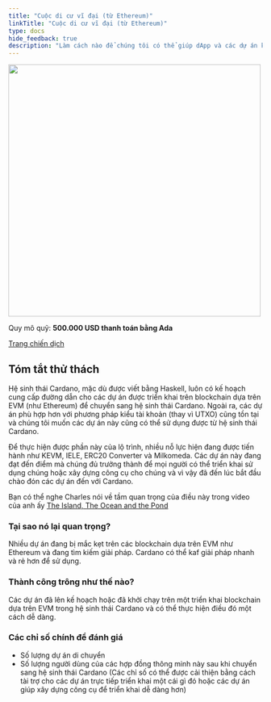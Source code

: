 ```yaml
---
title: "Cuộc di cư vĩ đại (từ Ethereum)"
linkTitle: "Cuộc di cư vĩ đại (từ Ethereum)"
type: docs
hide_feedback: true
description: "Làm cách nào để chúng tôi có thể giúp dApp và các dự án khác mở rộng hoặc chuyển hoàn toàn từ Ethereum sang Cardano một cách dễ dàng và nhanh chóng?"
---
```


<img src="https://cardano.ideascale.com/community-library/accounts/93/936143/Public/02-The-Great-Migration-from-Ethereum-d703ec.png" style="width:500px;height500px">

Quy mô quỹ: **500.000 USD thanh toán bằng Ada**

[Trang chiến dịch](https://cardano.ideascale.com/c/campaigns/26593/about)

## Tóm tắt thử thách

Hệ sinh thái Cardano, mặc dù được viết bằng Haskell, luôn có kế hoạch cung cấp đường dẫn cho các dự án được triển khai trên blockchain dựa trên EVM (như Ethereum) để chuyển sang hệ sinh thái Cardano. Ngoài ra, các dự án phù hợp hơn với phương pháp kiểu tài khoản (thay vì UTXO) cũng tồn tại và chúng tôi muốn các dự án này cũng có thể sử dụng được từ hệ sinh thái Cardano.

Để thực hiện được phần này của lộ trình, nhiều nỗ lực hiện đang được tiến hành như KEVM, IELE, ERC20 Converter và Milkomeda. Các dự án này đang đạt đến điểm mà chúng đủ trưởng thành để mọi người có thể triển khai sử dụng chúng hoặc xây dựng công cụ cho chúng và vì vậy đã đến lúc bắt đầu chào đón các dự án đến với Cardano.

Bạn có thể nghe Charles nói về tầm quan trọng của điều này trong video của anh ấy [The Island, The Ocean and the Pond](https://www.youtube.com/watch?v=k8a6tX53YPs)

### Tại sao nó lại quan trọng?

Nhiều dự án đang bị mắc kẹt trên các blockchain dựa trên EVM như Ethereum và đang tìm kiếm giải pháp. Cardano có thể kaf giải pháp nhanh và rẻ hơn để sử dụng.

### Thành công trông như thế nào?

Các dự án đã lên kế hoạch hoặc đã khởi chạy trên một triển khai blockchain dựa trên EVM trong hệ sinh thái Cardano và có thể thực hiện điều đó một cách dễ dàng.

### Các chỉ số chính để đánh giá

- Số lượng dự án di chuyển
- Số lượng người dùng của các hợp đồng thông minh này sau khi chuyển sang hệ sinh thái Cardano (Các chỉ số có thể được cải thiện bằng cách tài trợ cho các dự án trực tiếp triển khai một cái gì đó hoặc các dự án giúp xây dựng công cụ để triển khai dễ dàng hơn)
